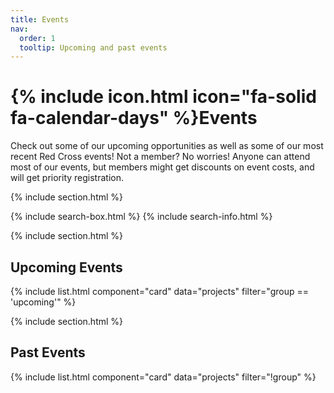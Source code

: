 ```yaml
---
title: Events
nav:
  order: 1
  tooltip: Upcoming and past events
---
```


# {% include icon.html icon="fa-solid fa-calendar-days" %}Events

Check out some of our upcoming opportunities as well as some of our most recent Red Cross events! Not a member? No worries! Anyone can attend most of our events, but members might get discounts on event costs, and will get priority registration.

{% include section.html %}

{% include search-box.html %}
{% include search-info.html %}

{% include section.html %}

## Upcoming Events

{% include list.html component="card" data="projects" filter="group == 'upcoming'" %}

{% include section.html %}

## Past Events

{% include list.html component="card" data="projects" filter="!group" %}

